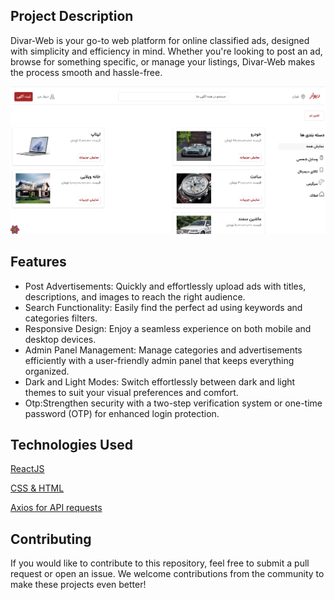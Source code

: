 ## Project Description

Divar-Web is your go-to web platform for online classified ads, designed with simplicity and efficiency in mind. Whether you're looking to post an ad, browse for something specific, or manage your listings, Divar-Web makes the process smooth and hassle-free.

<img src="https://github.com/Mobina-Karimi/Divar-Web/blob/main/readmeImages/HomePage.png"/>

## Features
<ul>
 <li>Post Advertisements: Quickly and effortlessly upload ads with titles, descriptions, and images to reach the right audience.</li>
 <li>Search Functionality: Easily find the perfect ad using keywords and categories filters.</li>
 <li>Responsive Design: Enjoy a seamless experience on both mobile and desktop devices.</li>
 <li>Admin Panel Management: Manage categories and advertisements efficiently with a user-friendly admin panel that keeps everything organized.</li>
 <li>Dark and Light Modes: Switch effortlessly between dark and light themes to suit your visual preferences and comfort.</li>
 <li>Otp:Strengthen security with a two-step verification system or one-time password (OTP) for enhanced login protection.</li>
</ul>


## Technologies Used

<a href="https://react.dev/">ReactJS</a>

<a href="https://www.w3schools.com/HTML/html_css.asp">CSS & HTML</a>

<a href="https://github.com/Mobina-Karimi/Divar-Web-API">Axios for API requests</a>


## Contributing

If you would like to contribute to this repository, feel free to submit a pull request or open an issue. We welcome contributions from the community to make these projects even better!
